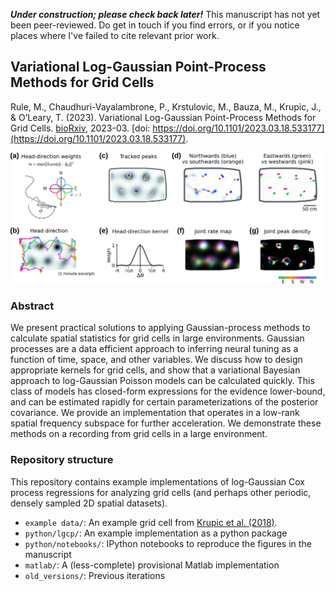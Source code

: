 ***Under construction; please check back later!*** 
This manuscript has not yet been peer-reviewed. Do get in touch if you find errors, or if you notice places where I've failed to cite relevant prior work. 

## Variational Log-Gaussian Point-Process Methods for Grid Cells

Rule, M., Chaudhuri-Vayalambrone, P., Krstulovic, M., Bauza, M., Krupic, J., & O’Leary, T. (2023). Variational Log-Gaussian Point-Process Methods for Grid Cells. [bioRxiv](https://www.biorxiv.org/content/10.1101/2023.03.18.533177v2.abstract), 2023-03. [doi: https://doi.org/10.1101/2023.03.18.533177](https://doi.org/10.1101/2023.03.18.533177).

![](https://github.com/michaelerule/lgcpspatial/blob/main/f5v1.png)

### Abstract

We present practical solutions to applying Gaussian-process methods to calculate spatial statistics for grid cells in large environments. Gaussian processes are a data efficient approach to inferring neural tuning as a function of time, space, and other variables. We discuss how to design appropriate kernels for grid cells, and show that a variational Bayesian approach to log-Gaussian Poisson models can be calculated quickly. This class of models has closed-form expressions for the evidence lower-bound, and can be estimated rapidly for certain parameterizations of the posterior covariance. We provide an implementation that operates in a low-rank spatial frequency subspace for further acceleration. We demonstrate these methods on a recording from grid cells in a large environment.

### Repository structure

This repository contains example implementations of log-Gaussian Cox process regressions for analyzing grid cells (and perhaps other periodic, densely sampled 2D spatial datasets).

 - `example data/`: An example grid cell from [Krupic et al. (2018)](https://doi.org/10.1126/science.aao4960).
 - `python/lgcp/`: An example implementation as a python package 
 - `python/notebooks/`: IPython notebooks to reproduce the figures in the manuscript
 - `matlab/`: A (less-complete) provisional Matlab implementation
 - `old_versions/`: Previous iterations




